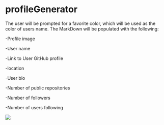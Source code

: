 # profileGenerator

The user will be prompted for a favorite color, which will be used as the color of users name.
The  MarkDown will be populated with the following:

-Profile image

-User name

-Link to User GitHub profile

-location

-User bio

-Number of public repositories

-Number of followers

-Number of users following

<img src="./mdPage.pnd">






